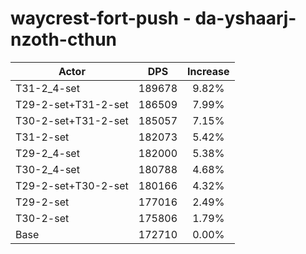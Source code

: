 # waycrest-fort-push - da-yshaarj-nzoth-cthun
| Actor | DPS | Increase |
|---|:---:|:---:|
|T31-2_4-set|189678|9.82%|
|T29-2-set+T31-2-set|186509|7.99%|
|T30-2-set+T31-2-set|185057|7.15%|
|T31-2-set|182073|5.42%|
|T29-2_4-set|182000|5.38%|
|T30-2_4-set|180788|4.68%|
|T29-2-set+T30-2-set|180166|4.32%|
|T29-2-set|177016|2.49%|
|T30-2-set|175806|1.79%|
|Base|172710|0.00%|
